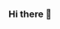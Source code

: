 ### Hi there 👋

<!--
**DariaLaz/DariaLaz** is a ✨ _special_ ✨ repository because its `README.md` (this file) appears on your GitHub profile.

Here are some ideas to get you started:

- 🔭 I’m currently styding in SoftUni.
- 🌱 I’m currently learning C# and JS

https://github-readme-stats.vercel.app/api?username=DariaLaz&theme=radical
